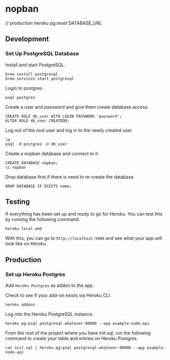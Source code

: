 # nopban

// production
heroku pg:reset DATABASE_URL

## Development

### Set Up PostgreSQL Database

Install and start PostgreSQL.

```
brew install postgresql
brew services start postgresql
```

Login to postgres.

`psql postgres`

Create a user and password and give them create database access.

```
CREATE ROLE db_user WITH LOGIN PASSWORD 'password';
ALTER ROLE db_user CREATEDB;
```

Log out of the root user and log in to the newly created user.

```
\q
psql -d postgres -U db_user
```

Create a nopban database and connect to it.

```
CREATE DATABASE nopban;
\c nopban
```

Drop database first if there is need to re-create the database.

```
DROP DATABASE IF EXISTS name;
```

## Testing

If everything has been set up and ready to go for Heroku. You can test this by running the following command:

```
heroku local web
```

With this, you can go to `http://localhost:5000` and see what your app will look like on Heroku.

## Production

### Set up Heroku Postgres

Add `Heroku Postgres` as addon to the app.

Check to see if your add-on exists via Heroku CLI.

`heroku addons`

Log into the Heroku PostgreSQL instance.

`heroku pg:psql postgresql-whatever-00000 --app example-node-api`

From the root of the project where you have init.sql, run the following command to create your table and entries on Heroku Postgres.

`cat init.sql | heroku pg:psql postgresql-whatever-00000 --app example-node-api`

